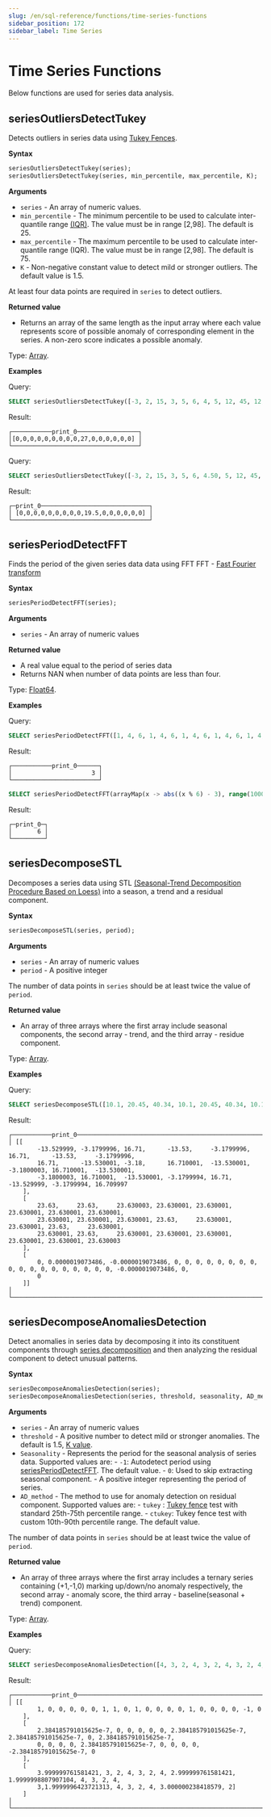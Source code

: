 ```yaml
---
slug: /en/sql-reference/functions/time-series-functions
sidebar_position: 172
sidebar_label: Time Series
---
```


# Time Series Functions

Below functions are used for series data analysis.

## seriesOutliersDetectTukey

Detects outliers in series data using [Tukey Fences](https://en.wikipedia.org/wiki/Outlier#Tukey%27s_fences).

**Syntax**

``` sql
seriesOutliersDetectTukey(series);
seriesOutliersDetectTukey(series, min_percentile, max_percentile, K);
```

**Arguments**

- `series` - An array of numeric values.
- `min_percentile` - The minimum percentile to be used to calculate inter-quantile range [(IQR)](https://en.wikipedia.org/wiki/Interquartile_range). The value must be in range [2,98]. The default is 25.
- `max_percentile` - The maximum percentile to be used to calculate inter-quantile range (IQR). The value must be in range [2,98]. The default is 75.
- `K` - Non-negative constant value to detect mild or stronger outliers. The default value is 1.5.

At least four data points are required in `series` to detect outliers.

**Returned value**

- Returns an array of the same length as the input array where each value represents score of possible anomaly of corresponding element in the series. A non-zero score indicates a possible anomaly.

Type: [Array](../../sql-reference/data-types/array.md).

**Examples**

Query:

``` sql
SELECT seriesOutliersDetectTukey([-3, 2, 15, 3, 5, 6, 4, 5, 12, 45, 12, 3, 3, 4, 5, 6]) AS print_0;
```

Result:

``` text
┌───────────print_0─────────────────┐
│[0,0,0,0,0,0,0,0,0,27,0,0,0,0,0,0] │
└───────────────────────────────────┘
```

Query:

``` sql
SELECT seriesOutliersDetectTukey([-3, 2, 15, 3, 5, 6, 4.50, 5, 12, 45, 12, 3.40, 3, 4, 5, 6], 20, 80, 1.5) AS print_0;
```

Result:

``` text
┌─print_0──────────────────────────────┐
│ [0,0,0,0,0,0,0,0,0,19.5,0,0,0,0,0,0] │
└──────────────────────────────────────┘
```

## seriesPeriodDetectFFT

Finds the period of the given series data data using FFT
FFT - [Fast Fourier transform](https://en.wikipedia.org/wiki/Fast_Fourier_transform)

**Syntax**

``` sql
seriesPeriodDetectFFT(series);
```

**Arguments**

- `series` - An array of numeric values

**Returned value**

- A real value equal to the period of series data
- Returns NAN when number of data points are less than four.

Type: [Float64](../../sql-reference/data-types/float.md).

**Examples**

Query:

``` sql
SELECT seriesPeriodDetectFFT([1, 4, 6, 1, 4, 6, 1, 4, 6, 1, 4, 6, 1, 4, 6, 1, 4, 6, 1, 4, 6]) AS print_0;
```

Result:

``` text
┌───────────print_0──────┐
│                      3 │
└────────────────────────┘
```

``` sql
SELECT seriesPeriodDetectFFT(arrayMap(x -> abs((x % 6) - 3), range(1000))) AS print_0;
```

Result:

``` text
┌─print_0─┐
│       6 │
└─────────┘
```

## seriesDecomposeSTL

Decomposes a series data using STL [(Seasonal-Trend Decomposition Procedure Based on Loess)](https://www.wessa.net/download/stl.pdf) into a season, a trend and a residual component. 

**Syntax**

``` sql
seriesDecomposeSTL(series, period);
```

**Arguments**

- `series` - An array of numeric values
- `period` - A positive integer

The number of data points in `series` should be at least twice the value of `period`.

**Returned value**

- An array of three arrays where the first array include seasonal components, the second array - trend,
and the third array - residue component.

Type: [Array](../../sql-reference/data-types/array.md).

**Examples**

Query:

``` sql
SELECT seriesDecomposeSTL([10.1, 20.45, 40.34, 10.1, 20.45, 40.34, 10.1, 20.45, 40.34, 10.1, 20.45, 40.34, 10.1, 20.45, 40.34, 10.1, 20.45, 40.34, 10.1, 20.45, 40.34, 10.1, 20.45, 40.34], 3) AS print_0;
```

Result:

``` text
┌───────────print_0──────────────────────────────────────────────────────────────────────────────────────────────────────┐
│ [[
        -13.529999, -3.1799996, 16.71,      -13.53,     -3.1799996, 16.71,      -13.53,     -3.1799996,
        16.71,      -13.530001, -3.18,      16.710001,  -13.530001, -3.1800003, 16.710001,  -13.530001,
        -3.1800003, 16.710001,  -13.530001, -3.1799994, 16.71,      -13.529999, -3.1799994, 16.709997
    ],
    [
        23.63,     23.63,     23.630003, 23.630001, 23.630001, 23.630001, 23.630001, 23.630001,
        23.630001, 23.630001, 23.630001, 23.63,     23.630001, 23.630001, 23.63,     23.630001,
        23.630001, 23.63,     23.630001, 23.630001, 23.630001, 23.630001, 23.630001, 23.630003
    ],
    [
        0, 0.0000019073486, -0.0000019073486, 0, 0, 0, 0, 0, 0, 0, 0, 0, 0, 0, 0, 0, 0, 0, 0, 0, 0, -0.0000019073486, 0,
        0
    ]]                                                                                                                   │
└────────────────────────────────────────────────────────────────────────────────────────────────────────────────────────┘
```

## seriesDecomposeAnomaliesDetection

Detect anomalies in series data by decomposing it into its constituent components through [series decomposition](#seriesDecomposeSTL) and then analyzing the residual component to detect unusual patterns.

**Syntax**

``` sql
seriesDecomposeAnomaliesDetection(series);
seriesDecomposeAnomaliesDetection(series, threshold, seasonality, AD_method);
```

**Arguments**

- `series` - An array of numeric values
- `threshold` - A positive number to detect mild or stronger anomalies. The default is 1.5, [K value](https://en.wikipedia.org/wiki/Outlier#Tukey's_fences).
- `Seasonality` - Represents the period for the seasonal analysis of series data. Supported values are:
                - `-1`: Autodetect period using [seriesPeriodDetectFFT](#seriesPeriodDetectFFT). The default value.
                - `0`: Used to skip extracting seasonal component.
                - A positive integer representing the period of series.
- `AD_method` - The method to use for anomaly detection on residual component. Supported values are:
                - `tukey` : [Tukey fence](#seriesoutliersdetecttukey) test with standard 25th-75th percentile range.
                - `ctukey`: Tukey fence test with custom 10th-90th percentile range. The default value.

The number of data points in `series` should be at least twice the value of `period`.

**Returned value**

- An array of three arrays where the first array includes a ternary series containing (+1,-1,0) marking up/down/no anomaly respectively, the second array - anomaly score,
the third array - baseline(seasonal + trend) component.

Type: [Array](../../sql-reference/data-types/array.md).

**Examples**

Query:

``` sql
SELECT seriesDecomposeAnomaliesDetection([4, 3, 2, 4, 3, 2, 4, 3, 2, 4, 3, 2, 4, 3, 2, 4, 3, 2, 4, 3, 2], 1.5, -1, 'tukey') AS print_0;
```

Result:

``` text
┌───────────print_0─────────────────────────────────────────────────────────────────────────────────────────────────────┐
│ [[
        1, 0, 0, 0, 0, 0, 1, 1, 0, 1, 0, 0, 0, 0, 1, 0, 0, 0, 0, -1, 0
    ],
    [
        2.384185791015625e-7, 0, 0, 0, 0, 0, 2.384185791015625e-7, 2.384185791015625e-7, 0, 2.384185791015625e-7,
        0, 0, 0, 0, 2.384185791015625e-7, 0, 0, 0, 0, -2.384185791015625e-7, 0
    ],
    [
        3.999999761581421, 3, 2, 4, 3, 2, 4, 2.999999761581421, 1.9999998807907104, 4, 3, 2, 4,
        3,1.9999996423721313, 4, 3, 2, 4, 3.000000238418579, 2]
    ]                                                                                                                   │
└───────────────────────────────────────────────────────────────────────────────────────────────────────────────────────┘
```
